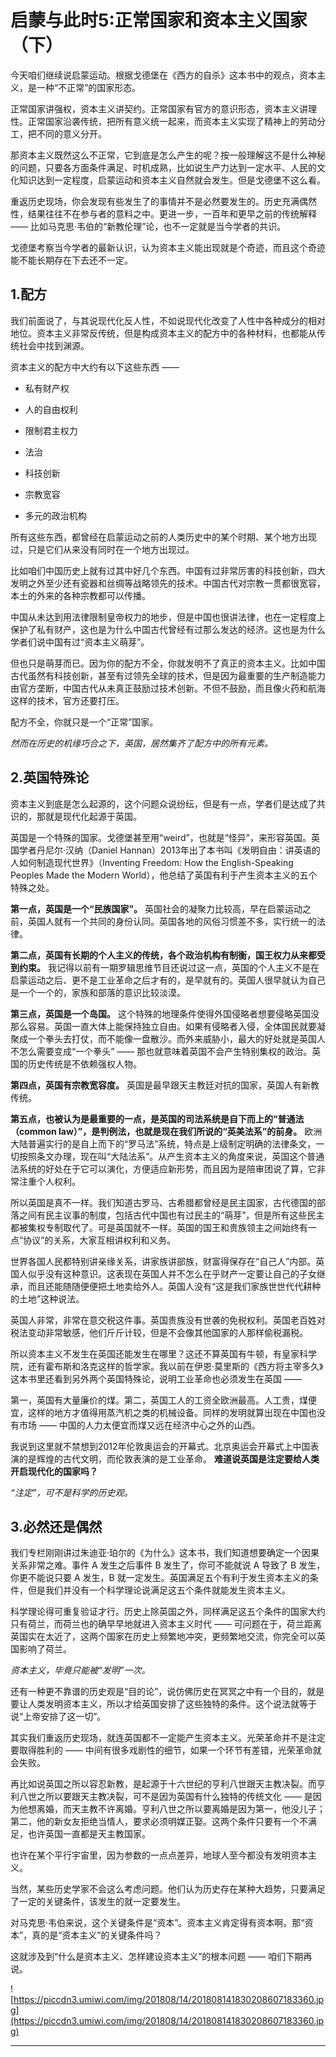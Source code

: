 # 启蒙与此时5:正常国家和资本主义国家（下）

今天咱们继续说启蒙运动。根据戈德堡在《西方的自杀》这本书中的观点，资本主义，是一种“不正常”的国家形态。

正常国家讲强权，资本主义讲契约。正常国家有官方的意识形态，资本主义讲理性。正常国家沿袭传统，把所有意义统一起来，而资本主义实现了精神上的劳动分工，把不同的意义分开。

那资本主义既然这么不正常，它到底是怎么产生的呢？按一般理解这不是什么神秘的问题，只要各方面条件满足、时机成熟，比如说生产力达到一定水平、人民的文化知识达到一定程度，启蒙运动和资本主义自然就会发生。但是戈德堡不这么看。

重返历史现场，你会发现有些发生了的事情并不是必然要发生的。历史充满偶然性，结果往往不在参与者的意料之中。更进一步，一百年和更早之前的传统解释 —— 比如马克思·韦伯的“新教伦理”论，也不一定就是当今学者的共识。

戈德堡考察当今学者的最新认识，认为资本主义能出现就是个奇迹，而且这个奇迹能不能长期存在下去还不一定。

## 1.配方

我们前面说了，与其说现代化反人性，不如说现代化改变了人性中各种成分的相对地位。资本主义非常反传统，但是构成资本主义的配方中的各种材料，也都能从传统社会中找到渊源。

资本主义的配方中大约有以下这些东西 ——

* 私有财产权

* 人的自由权利

* 限制君主权力

* 法治

* 科技创新

* 宗教宽容

* 多元的政治机构

所有这些东西，都曾经在启蒙运动之前的人类历史中的某个时期、某个地方出现过，只是它们从来没有同时在一个地方出现过。

比如咱们中国历史上就有过其中好几个东西。中国有过非常厉害的科技创新，四大发明之外至少还有瓷器和丝绸等战略领先的技术。中国古代对宗教一贯都很宽容，本土的外来的各种宗教都可以传播。

中国从未达到用法律限制皇帝权力的地步，但是中国也很讲法律，也在一定程度上保护了私有财产，这也是为什么中国古代曾经有过那么发达的经济。这也是为什么学者们说中国有过“资本主义萌芽”。

但也只是萌芽而已。因为你的配方不全，你就发明不了真正的资本主义。比如中国古代虽然有科技创新，甚至有过领先全球的技术，但是因为最重要的生产制造能力由官方垄断，中国古代从未真正鼓励过技术创新。不但不鼓励，而且像火药和航海这样的技术，官方还要打压。

配方不全，你就只是一个“正常”国家。

 *然而在历史的机缘巧合之下，英国，居然集齐了配方中的所有元素。*

## 2.英国特殊论

资本主义到底是怎么起源的，这个问题众说纷纭，但是有一点，学者们是达成了共识的，那就是现代化起源于英国。

英国是一个特殊的国家。戈德堡甚至用“weird”，也就是“怪异”，来形容英国。英国学者丹尼尔·汉纳（Daniel Hannan）2013年出了本书叫《发明自由：讲英语的人如何制造现代世界》（Inventing Freedom: How the English-Speaking Peoples Made the Modern World），他总结了英国有利于产生资本主义的五个特殊之处。

 **第一点，英国是一个“民族国家”。** 英国社会的凝聚力比较高，早在启蒙运动之前，英国人就有一个共同的身份认同。英国各地的风俗习惯差不多，实行统一的法律。

 **第二点，英国有长期的个人主义的传统，各个政治机构有制衡，国王权力从来都受到约束。** 我记得以前有一期罗辑思维节目还说过这一点，英国的个人主义不是在启蒙运动之后、更不是工业革命之后才有的，是早就有的。英国人很早就认为自己是一个一个的，家族和部落的意识比较淡漠。

 **第三点，英国是一个岛国。** 这个特殊的地理条件使得外国侵略者想要侵略英国没那么容易。英国一直大体上能保持独立自由。如果有侵略者入侵，全体国民就要凝聚成一个拳头去打仗，而不能像一盘散沙。而外来威胁小，最大的好处就是英国人不怎么需要变成“一个拳头” —— 那也就意味着英国不会产生特别集权的政治。英国的历史传统是不依赖强权人物。

 **第四点，英国有宗教宽容度。** 英国是最早跟天主教廷对抗的国家，英国人有新教传统。

 **第五点，也被认为是最重要的一点，是英国的司法系统是自下而上的“普通法（common law）”，是判例法，也就是现在我们所说的“英美法系”的前身。** 欧洲大陆普遍实行的是自上而下的“罗马法”系统，特点是上级制定明确的法律条文，一切按照条文办理，现在叫“大陆法系”。从产生资本主义的角度来说，英国这个普通法系统的好处在于它可以演化，方便适应新形势，而且因为是陪审团说了算，它非常注重个人权利。

所以英国是真不一样。我们知道古罗马、古希腊都曾经是民主国家，古代德国的部落之间有民主议事的制度，包括古代中国也有过民主的“萌芽”，但是所有这些民主都被集权专制取代了。可是英国就不一样。英国的国王和贵族领主之间始终有一点“协议”的关系，大家互相讲权利和义务。

世界各国人民都特别讲亲缘关系，讲家族讲部族，财富得保存在“自己人”内部。英国人似乎没有这种意识。这表现在英国人并不怎么在乎财产一定要让自己的子女继承，而且还能随随便便把土地卖给外人。英国人没有“这是我们家族世世代代耕种的土地”这种说法。

英国人非常，非常在意交税这件事。英国贵族没有世袭的免税权利。英国老百姓对税法变动非常敏感，他们斤斤计较，但是不会像其他国家的人那样偷税漏税。

所以资本主义不发生在英国还能发生在哪里？这还不算英国有牛顿，有皇家科学院，还有霍布斯和洛克这样的哲学家。我以前在伊恩·莫里斯的《西方将主宰多久》这本书里还看到另外两个英国特殊论，说明工业革命也必须发生在英国 ——

第一，英国有大量廉价的煤。第二，英国工人的工资全欧洲最高。人工贵，煤便宜，这样的地方才值得用蒸汽机之类的机械设备。同样的发明就算出现在中国也没有市场 —— 中国的人力太便宜而煤又远在经济中心之外的山西。

我说到这里就不禁想到2012年伦敦奥运会的开幕式。北京奥运会开幕式上中国表演的是辉煌的古代文明，而伦敦表演的是工业革命。 **难道说英国是注定要给人类开启现代化的国家吗？**

 *“注定”，可不是科学的历史观。*

## 3.必然还是偶然

我们专栏刚刚讲过朱迪亚·珀尔的《为什么》这本书，我们知道想要确定一个因果关系非常之难。事件 A 发生之后事件 B 发生了，你可不能就说 A 导致了 B 发生，你更不能说只要 A 发生，B 就一定发生。英国满足五个有利于发生资本主义的条件，但是我们并没有一个科学理论说满足这五个条件就能发生资本主义。

科学理论得可重复验证才行。历史上除英国之外，同样满足这五个条件的国家大约只有荷兰，而荷兰也的确早早地就进入资本主义时代 —— 可问题在于，荷兰距离英国实在太近了，这两个国家在历史上频繁地冲突，更频繁地交流，你完全可以英国影响了荷兰。

 *资本主义，毕竟只能被“发明”一次。*

还有一种更不靠谱的历史观是“目的论”，说仿佛历史在冥冥之中有一个目的，就是要让人类发明资本主义，所以才给英国安排了这些独特的条件。这个说法就等于说“上帝安排了这一切”。

其实我们重返历史现场，就连英国都不一定能产生资本主义。光荣革命并不是注定要取得胜利的 —— 中间有很多戏剧性的细节，如果一个环节有差错，光荣革命就会失败。

再比如说英国之所以容忍新教，是起源于十六世纪的亨利八世跟天主教决裂。而亨利八世之所以要跟天主教决裂，可不是因为英国有什么独特的传统文化 —— 是因为他想离婚，而天主教不许离婚。亨利八世之所以要离婚是因为第一，他没儿子；第二，他的新女友拒绝当情人，要求必须明媒正娶。这两个条件只要有一个不满足，也许英国一直都是天主教国家。

也许在某个平行宇宙里，因为参数的一点点差异，地球人至今都没有发明资本主义。

当然，某些历史学家不会这么考虑问题。他们认为历史存在某种大趋势，只要满足了一定的关键条件，该发生的就一定要发生。

对马克思·韦伯来说，这个关键条件是“资本”。资本主义肯定得有资本啊。那“资本”，真的是“资本主义”的关键条件吗？

这就涉及到“什么是资本主义、怎样建设资本主义”的根本问题 —— 咱们下期再说。

![https://piccdn3.umiwi.com/img/201808/14/201808141830208607183360.jpg](https://piccdn3.umiwi.com/img/201808/14/201808141830208607183360.jpg)

---
